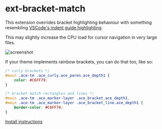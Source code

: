 # ext-bracket-match
This extension overrides bracket highlighting behaviour with something resembling [VSCode's indent guide highlighting](https://code.visualstudio.com/updates/v1_23#_highlighted-indent-guides).

This may slightly increase the CPU load for cursor navigation in very large files.

![screenshot](./ext-bracket-match.png)

If your theme implements rainbow brackets, you can do that too, like so:
```css
/* curly brackets */
#main .ace-tm .ace_curly.ace_paren.ace_depth1 {
	color: #C6FF79;
}

/* bracket match rectangles and lines */
#main .ace-tm .ace_marker-layer .ace_bracket.ace_depth1,
#main .ace-tm .ace_marker-layer .ace_bracket_line.ace_depth1 {
	border-color: #C6FF79;
}
```

[Install instructions](https://github.com/GameMakerDiscord/GMEdit/wiki/Using-plugins#installing-plugins)